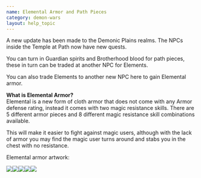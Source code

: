 ```yaml
---
name: Elemental Armor and Path Pieces
category: demon-wars
layout: help_topic
---
```

A new update has been made to the Demonic Plains realms. The NPCs inside the Temple at Path now have new quests.

You can turn in Guardian spirits and Brotherhood blood for path pieces, these in turn can be traded at another NPC for Elements.

You can also trade Elements to another new NPC here to gain Elemental armor.

**What is Elemental Armor?**  
Elemental is a new form of cloth armor that does not come with any Armor defense rating, instead it comes with two magic resistance skills. There are 5 different armor pieces and 8 different magic resistance skill combinations available.

This will make it easier to fight against magic users, although with the lack of armor you may find the magic user turns around and stabs you in the chest with no resistance.

Elemental armor artwork:

![](https://lohcdn.com/game/i/6377.gif)![](https://lohcdn.com/game/i/6378.gif)![](https://lohcdn.com/game/i/6379.gif)![](https://lohcdn.com/game/i/6380.gif)![](https://lohcdn.com/game/i/6381.gif)